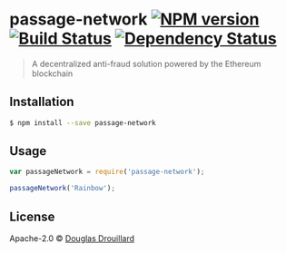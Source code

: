 # passage-network [![NPM version][npm-image]][npm-url] [![Build Status][travis-image]][travis-url] [![Dependency Status][daviddm-image]][daviddm-url]
> A decentralized anti-fraud solution  powered by the Ethereum blockchain 

## Installation

```sh
$ npm install --save passage-network
```

## Usage

```js
var passageNetwork = require('passage-network');

passageNetwork('Rainbow');
```
## License

Apache-2.0 © [Douglas Drouillard](http://www.shrinedev.com)


[npm-image]: https://badge.fury.io/js/passage-network.svg
[npm-url]: https://npmjs.org/package/passage-network
[travis-image]: https://travis-ci.org/Passage/passage-network.svg?branch=master
[travis-url]: https://travis-ci.org/Passage/passage-network
[daviddm-image]: https://david-dm.org/Passage/passage-network.svg?theme=shields.io
[daviddm-url]: https://david-dm.org/Passage/passage-network
